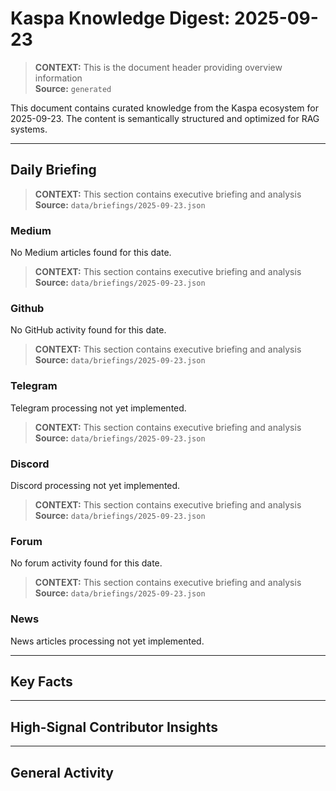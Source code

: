 # Kaspa Knowledge Digest: 2025-09-23

> **CONTEXT:** This is the document header providing overview information  
> **Source:** `generated`

This document contains curated knowledge from the Kaspa ecosystem
for 2025-09-23. The content is semantically structured and optimized
for RAG systems.

---

## Daily Briefing

> **CONTEXT:** This section contains executive briefing and analysis  
> **Source:** `data/briefings/2025-09-23.json`

### Medium

No Medium articles found for this date.

> **CONTEXT:** This section contains executive briefing and analysis  
> **Source:** `data/briefings/2025-09-23.json`

### Github

No GitHub activity found for this date.

> **CONTEXT:** This section contains executive briefing and analysis  
> **Source:** `data/briefings/2025-09-23.json`

### Telegram

Telegram processing not yet implemented.

> **CONTEXT:** This section contains executive briefing and analysis  
> **Source:** `data/briefings/2025-09-23.json`

### Discord

Discord processing not yet implemented.

> **CONTEXT:** This section contains executive briefing and analysis  
> **Source:** `data/briefings/2025-09-23.json`

### Forum

No forum activity found for this date.

> **CONTEXT:** This section contains executive briefing and analysis  
> **Source:** `data/briefings/2025-09-23.json`

### News

News articles processing not yet implemented.

---

## Key Facts



---

## High-Signal Contributor Insights



---

## General Activity

